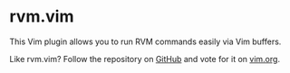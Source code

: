 rvm.vim
============

This Vim plugin allows you to run RVM commands easily via Vim buffers.

Like rvm.vim? Follow the repository on
[GitHub](http://github.com/mbbx6spp/vim-rvm) and vote for it on
[vim.org](http://www.vim.org/scripts/script.php?script_id=).
